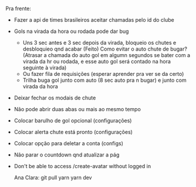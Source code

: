 Pra frente:
  - Fazer a api de times brasileiros aceitar chamadas pelo id do clube
  - Gols na virada da hora ou rodada pode dar bug
    - Uns 3 sec antes e 3 sec depois da virada, bloqueio os chutes e desbloquieo qnd acabar (Feito)
    Como evitar o auto chute de bugar? (Atrasar a chamada do auto gol em algumn segundos se bater com a virada da hr ou rodada, e esse auto gol será contado na hora seguinte à virada)
    - Ou fazer fila de requisições (esperar aprender pra ver se da certo)
    - Trilha buga gol junto com auto (8 sec auto pra n bugar) e junto com virada da hora



- Deixar fechar os modais de chute
- Não pode abrir duas abas ou mais ao mesmo tempo
- Colocar barulho de gol opcional (configurações)
- Colocar alerta chute está pronto (configurações)
- Colocar opção para deletar a conta (configs)
- Não parar o countdown qnd atualizar a pág
- Don't be able to access /create-avatar without logged in



  Ana Clara:
  git pull
  yarn
  yarn dev
